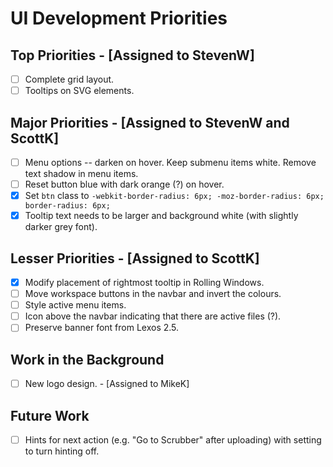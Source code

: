 # UI Development Priorities

## Top Priorities - [Assigned to StevenW]
- [ ] Complete grid layout.
- [ ] Tooltips on SVG elements.

## Major Priorities - [Assigned to StevenW and ScottK]
- [ ] Menu options -- darken on hover. Keep submenu items white. Remove text shadow in menu items.
- [ ] Reset button blue with dark orange (?) on hover.
- [X] Set `btn` class to `-webkit-border-radius: 6px; -moz-border-radius: 6px; border-radius: 6px;`
- [X] Tooltip text needs to be larger and background white (with slightly darker grey font).

## Lesser Priorities - [Assigned to ScottK]
- [X] Modify placement of rightmost tooltip in Rolling Windows.
- [ ] Move workspace buttons in the navbar and invert the colours.
- [ ] Style active menu items.
- [ ] Icon above the navbar indicating that there are active files (?).
- [ ] Preserve banner font from Lexos 2.5.

## Work in the Background
- [ ] New logo design. - [Assigned to MikeK]

## Future Work
- [ ] Hints for next action (e.g. "Go to Scrubber" after uploading) with setting to turn hinting off.
